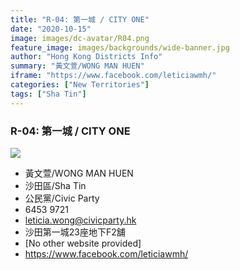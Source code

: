 ```yaml
---
title: "R-04: 第一城 / CITY ONE"
date: "2020-10-15"
image: images/dc-avatar/R04.png
feature_image: images/backgrounds/wide-banner.jpg
author: "Hong Kong Districts Info"
summary: "黃文萱/WONG MAN HUEN"
iframe: "https://www.facebook.com/leticiawmh/"
categories: ["New Territories"]
tags: ["Sha Tin"]
---
```


### R-04: 第一城 / CITY ONE  
![](/images/dc-avatar/R04.png)  

 - 黃文萱/WONG MAN HUEN  
 - 沙田區/Sha Tin  
 - 公民黨/Civic Party  
 - 6453 9721  
 - leticia.wong@civicparty.hk  
 - 沙田第一城23座地下F2舖  
 - [No other website provided]  
 - https://www.facebook.com/leticiawmh/
